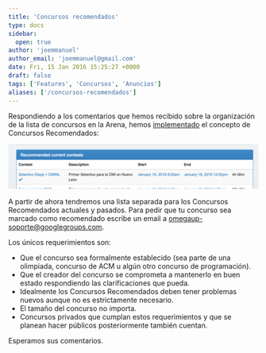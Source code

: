 ```yaml
---
title: 'Concursos recomendados'
type: docs
sidebar:
  open: true
author: 'joemmanuel'
author_email: 'joemmanuel@gmail.com'
date: Fri, 15 Jan 2016 15:25:27 +0000
draft: false
tags: ['Features', 'Concursos', 'Anuncios']
aliases: ['/concursos-recomendados']
---
```


Respondiendo a los comentarios que hemos recibido sobre la organización de la lista de concursos en la Arena, hemos [implementado](https://github.com/omegaup/omegaup/commit/24a00de9a696f06a5fa5567e03c0351a7ccbd90e) el concepto de Concursos Recomendados:

[![Concursos recomendados](/images/Screen-Shot-2016-01-15-at-7.06.48-AM.png)](https://omegaup.com/arena)

A partir de ahora tendremos una lista separada para los Concursos Recomendados actuales y pasados. Para pedir que tu concurso sea marcado como recomendado escribe un email a [omegaup-soporte@googlegroups.com](mailto:omegaup-soporte@googlegroups.com).

Los únicos requerimientos son:

*   Que el concurso sea formalmente establecido (sea parte de una olimpiada, concurso de ACM u algún otro concurso de programación).
*   Que el creador del concurso se comprometa a mantenerlo en buen estado respondiendo las clarificaciones que pueda.
*   Idealmente los Concursos Recomendados deben tener problemas nuevos aunque no es estrictamente necesario.
*   El tamaño del concurso no importa.
*   Concursos privados que cumplan estos requerimientos y que se planean hacer públicos posteriormente también cuentan.

Esperamos sus comentarios.